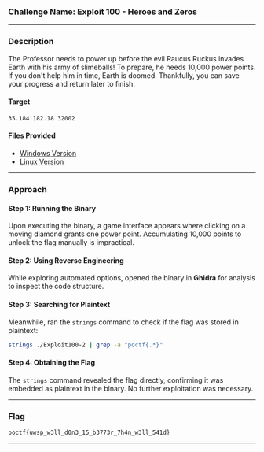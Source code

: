 ### **Challenge Name: Exploit 100 - Heroes and Zeros**

---

### **Description**

The Professor needs to power up before the evil Raucus Ruckus invades Earth with his army of slimeballs! To prepare, he needs 10,000 power points. If you don't help him in time, Earth is doomed. Thankfully, you can save your progress and return later to finish.

#### **Target**  
`35.184.182.18 32002`

#### **Files Provided**  
- [Windows Version](https://uwspedu-my.sharepoint.com/:u:/g/personal/cjohnson_uwsp_edu/EaWCWs5JT4xKixZJMq1XGPgBUrIZqeRv0_PBZshrJB3wng?e=GKaJyE)  
- [Linux Version](https://uwspedu-my.sharepoint.com/:u:/g/personal/cjohnson_uwsp_edu/EZnmDmifzCxKgIcri4dG2lIB5HPChcmWGoZew5mfOu06pw?e=ylhGnH)

---

### **Approach**

#### **Step 1: Running the Binary**
Upon executing the binary, a game interface appears where clicking on a moving diamond grants one power point. Accumulating 10,000 points to unlock the flag manually is impractical.

#### **Step 2: Using Reverse Engineering**
While exploring automated options, opened the binary in **Ghidra** for analysis to inspect the code structure.

#### **Step 3: Searching for Plaintext**
Meanwhile, ran the `strings` command to check if the flag was stored in plaintext:

```bash
strings ./Exploit100-2 | grep -a "poctf{.*}"
```

#### **Step 4: Obtaining the Flag**
The `strings` command revealed the flag directly, confirming it was embedded as plaintext in the binary. No further exploitation was necessary.

---

### **Flag**

`poctf{uwsp_w3ll_d0n3_15_b3773r_7h4n_w3ll_541d}`

---